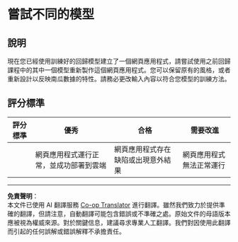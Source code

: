 <!--
CO_OP_TRANSLATOR_METADATA:
{
  "original_hash": "a8e8ae10be335cbc745b75ee552317ff",
  "translation_date": "2025-08-29T21:38:04+00:00",
  "source_file": "3-Web-App/1-Web-App/assignment.md",
  "language_code": "mo"
}
-->
# 嘗試不同的模型

## 說明

現在您已經使用訓練好的回歸模型建立了一個網頁應用程式，請嘗試使用之前回歸課程中的其中一個模型重新製作這個網頁應用程式。您可以保留原有的風格，或者重新設計以反映南瓜數據的特性。請務必更改輸入內容以符合您模型的訓練方法。

## 評分標準

| 評分標準                 | 優秀                                                      | 合格                                                      | 需要改進                                |
| ------------------------ | --------------------------------------------------------- | --------------------------------------------------------- | --------------------------------------- |
| | 網頁應用程式運行正常，並成功部署到雲端 | 網頁應用程式存在缺陷或出現意外結果                       | 網頁應用程式無法正常運行                   |

---

**免責聲明**：  
本文件已使用 AI 翻譯服務 [Co-op Translator](https://github.com/Azure/co-op-translator) 進行翻譯。雖然我們致力於提供準確的翻譯，但請注意，自動翻譯可能包含錯誤或不準確之處。原始文件的母語版本應被視為權威來源。對於關鍵信息，建議尋求專業人工翻譯。我們對因使用此翻譯而引起的任何誤解或錯誤解釋不承擔責任。